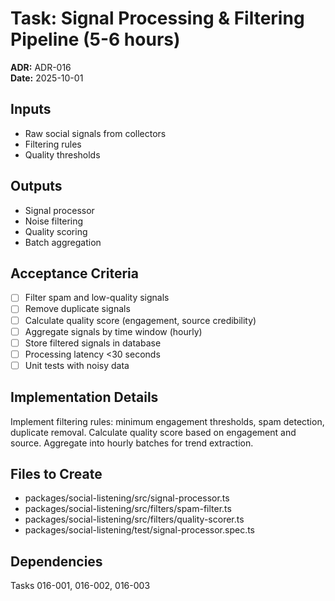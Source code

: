 # Task: Signal Processing & Filtering Pipeline (5-6 hours)
**ADR:** ADR-016  
**Date:** 2025-10-01

## Inputs
- Raw social signals from collectors
- Filtering rules
- Quality thresholds

## Outputs
- Signal processor
- Noise filtering
- Quality scoring
- Batch aggregation

## Acceptance Criteria
- [ ] Filter spam and low-quality signals
- [ ] Remove duplicate signals
- [ ] Calculate quality score (engagement, source credibility)
- [ ] Aggregate signals by time window (hourly)
- [ ] Store filtered signals in database
- [ ] Processing latency <30 seconds
- [ ] Unit tests with noisy data

## Implementation Details
Implement filtering rules: minimum engagement thresholds, spam detection, duplicate removal. Calculate quality score based on engagement and source. Aggregate into hourly batches for trend extraction.

## Files to Create
- packages/social-listening/src/signal-processor.ts
- packages/social-listening/src/filters/spam-filter.ts
- packages/social-listening/src/filters/quality-scorer.ts
- packages/social-listening/test/signal-processor.spec.ts

## Dependencies
Tasks 016-001, 016-002, 016-003